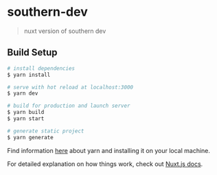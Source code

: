 # southern-dev

> nuxt version of southern dev

## Build Setup

``` bash
# install dependencies
$ yarn install

# serve with hot reload at localhost:3000
$ yarn dev

# build for production and launch server
$ yarn build
$ yarn start

# generate static project
$ yarn generate
```

Find information [here](https://yarnpkg.com/lang/en/docs/install) about yarn and installing it on your local machine.

For detailed explanation on how things work, check out [Nuxt.js docs](https://nuxtjs.org).
